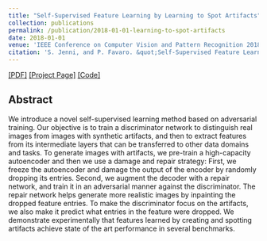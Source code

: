 ```yaml
---
title: "Self-Supervised Feature Learning by Learning to Spot Artifacts"
collection: publications
permalink: /publication/2018-01-01-learning-to-spot-artifacts
date: 2018-01-01
venue: 'IEEE Conference on Computer Vision and Pattern Recognition 2018 (spotlight)'
citation: 'S. Jenni, and P. Favaro. &quot;Self-Supervised Feature Learning by Learning to Spot Artifacts.&quot; In <i>CVPR 2018</i>.'
---
```


 [[PDF]](https://arxiv.org/pdf/1806.05024.pdf) [[Project Page]](https://sjenni.github.io/LearningToSpotArtifacts/) [[Code]](https://github.com/sjenni/LearningToSpotArtifacts) 

## Abstract

We introduce a novel self-supervised learning method based on adversarial training. Our objective is to train a discriminator network to distinguish real images from images with synthetic artifacts, and then to extract features from its intermediate layers that can be transferred to other data domains and tasks. To generate images with artifacts, we pre-train a high-capacity autoencoder and then we use a damage and repair strategy: First, we freeze the autoencoder and damage the output of the encoder by randomly dropping its entries. Second, we augment the decoder with a repair network, and train it in an adversarial manner against the discriminator. The repair network helps generate more realistic images by inpainting the dropped feature entries. To make the discriminator focus on the artifacts, we also make it predict what entries in the feature were dropped. We demonstrate experimentally that features learned by creating and spotting artifacts achieve state of the art performance in several benchmarks.

